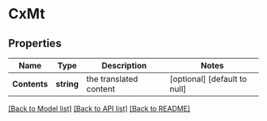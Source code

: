 # CxMt

## Properties
Name | Type | Description | Notes
------------ | ------------- | ------------- | -------------
**Contents** | **string** | the translated content | [optional] [default to null]

[[Back to Model list]](../README.md#documentation-for-models) [[Back to API list]](../README.md#documentation-for-api-endpoints) [[Back to README]](../README.md)

